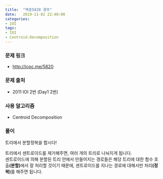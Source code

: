 ```yaml
---
title:  "백준5820 경주"
date:   2019-11-02 22:40:00
categories:
- IOI
tags:
- IOI
- Centroid-Decomposition
---
```


### 문제 링크
* http://icpc.me/5820

### 문제 출처
* 2011 IOI 2번 (Day1 2번)

### 사용 알고리즘
* Centroid Decomposition

### 풀이
트리에서 분할정복을 합시다!

트리에서 센트로이드를 제거해주면, 여러 개의 트리로 나눠지게 됩니다.<br>
센트로이드에 의해 분할된 트리 안에서 만들어지는 경로들은 해당 트리에 대한 함수 호출<b>(분할)</b>에서 잘 처리할 것이기 때문에, 센트로이드를 지나는 경로에 대해서만 처리<b>(정복)</b>를 해주면 됩니다.
